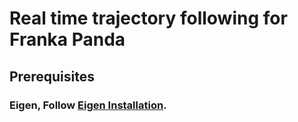 # Real time trajectory following for Franka Panda
## Prerequisites
### Eigen, Follow [Eigen Installation](http://eigen.tuxfamily.org/index.php?title=Main_Page).
